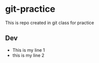 # git-practice
This is repo created in git class for practice

## Dev
- This is my line 1
- this is my line 2

